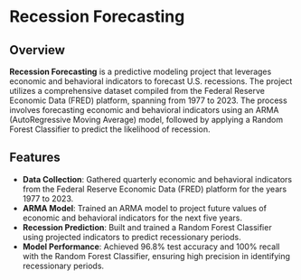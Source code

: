 # Recession Forecasting

## Overview

**Recession Forecasting** is a predictive modeling project that leverages economic and behavioral indicators to forecast U.S. recessions. The project utilizes a comprehensive dataset compiled from the Federal Reserve Economic Data (FRED) platform, spanning from 1977 to 2023. The process involves forecasting economic and behavioral indicators using an ARMA (AutoRegressive Moving Average) model, followed by applying a Random Forest Classifier to predict the likelihood of recession.

## Features

- **Data Collection**: Gathered quarterly economic and behavioral indicators from the Federal Reserve Economic Data (FRED) platform for the years 1977 to 2023.
- **ARMA Model**: Trained an ARMA model to project future values of economic and behavioral indicators for the next five years.
- **Recession Prediction**: Built and trained a Random Forest Classifier using projected indicators to predict recessionary periods.
- **Model Performance**: Achieved 96.8% test accuracy and 100% recall with the Random Forest Classifier, ensuring high precision in identifying recessionary periods.

